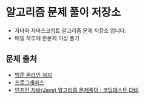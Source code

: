 # 알고리즘 문제 풀이 저장소

- 자바와 자바스크립트 알고리즘 문제 저장소 입니다.
- 매일 하루에 한문제 이상 풀기

## 문제 출처

- [백준 온라인 저지](https://www.acmicpc.net/)
- [프로그래머스](https://programmers.co.kr/)
- [인프런 자바(Java) 알고리즘 문제풀이 : 코딩테스트 대비](https://www.inflearn.com/course/자바-알고리즘-문제풀이-코테대비)

